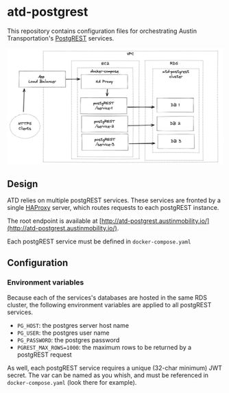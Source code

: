 # atd-postgrest

This repository contains configuration files for orchestrating Austin Transportation's [PostgREST](https://postgrest.org/) services.

![Service diagram](images/diagram.png)

## Design

ATD relies on multiple postgREST services. These services are fronted by a single [HAProxy](http://www.haproxy.org/) server, which routes requests to each postgREST instance. 

The root endpoint is available at [http://atd-postgrest.austinmobility.io/](http://atd-postgrest.austinmobility.io/).

Each postgREST service must be defined in `docker-compose.yaml`

## Configuration

### Environment variables

Because each of the services's databases are hosted in the same RDS cluster, the following environment variables are applied to all postgREST services.

- `PG_HOST`: the postgres server host name
- `PG_USER`: the postgres user name
- `PG_PASSWORD`: the postgres password
- `PGREST_MAX_ROWS=1000`: the maximum rows to be returned by a postgREST request

As well, each postgREST service requires a unique (32-char minimum) JWT secret. The var can be named as you whish, and must be referenced in `docker-compose.yaml` (look there for example).

